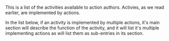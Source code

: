 This is a list of the activities available to action authors. Activies, as we read earlier, are implemented by actions.

In the list below, if an activity is implemented by multiple actions, it's main section will describe the function of the activity, and it will list it's multiple implementing actions as  will list them as sub-entries in its section. 